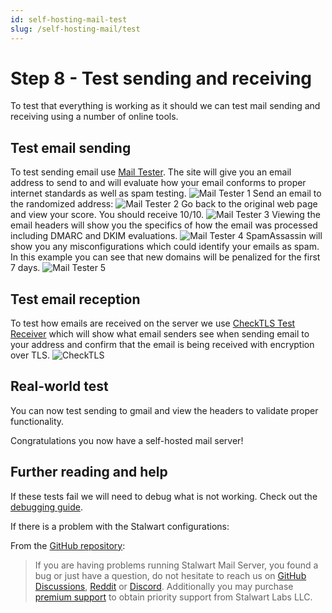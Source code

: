 ```yaml
---
id: self-hosting-mail-test
slug: /self-hosting-mail/test
---
```

# Step 8 - Test sending and receiving

To test that everything is working as it should we can test mail sending and receiving using a number of online tools.

## Test email sending

To test sending email use [Mail Tester](https://www.mail-tester.com/). The site will give you an email address to send to and will evaluate how your email conforms to proper internet standards as well as spam testing.
![Mail Tester 1](./assets/mail-tester-1.png)
Send an email to the randomized address:
![Mail Tester 2](./assets/mail-tester-2.png)
Go back to the original web page and view your score. You should receive 10/10.
![Mail Tester 3](./assets/mail-tester-3.png)
Viewing the email headers will show you the specifics of how the email was processed including DMARC and DKIM evaluations.
![Mail Tester 4](./assets/mail-tester-4.png)
SpamAssassin will show you any misconfigurations which could identify your emails as spam.  In this example you can see that new domains will be penalized for the first 7 days.
![Mail Tester 5](./assets/mail-tester-5.png)

## Test email reception

To test how emails are received on the server we use [CheckTLS Test Receiver](https://www.checktls.com/TestReceiver) which will show what email senders see when sending email to your address and confirm that the email is being received with encryption over TLS.
![CheckTLS](./assets/checktls-1.png)

## Real-world test

You can now test sending to gmail and view the headers to validate proper functionality.

Congratulations you now have a self-hosted mail server!

## Further reading and help

If these tests fail we will need to debug what is not working. Check out the [debugging guide](debugging.md).

If there is a problem with the Stalwart configurations:

From the [GitHub repository](https://github.com/stalwartlabs/mail-server):
>If you are having problems running Stalwart Mail Server, you found
>a bug or just have a question, do not hesitate to reach us on
>[GitHub Discussions](https://github.com/stalwartlabs/mail-server/discussions), [Reddit](https://www.reddit.com/r/stalwartlabs) or [Discord](https://discord.gg/aVQr3jF8jd). Additionally you may
> purchase [premium support](https://stalw.art/support) to obtain priority support from Stalwart Labs LLC.
